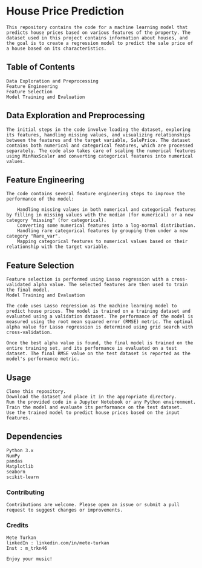# House Price Prediction

    This repository contains the code for a machine learning model that predicts house prices based on various features of the property. The dataset used in this project contains information about houses, and the goal is to create a regression model to predict the sale price of a house based on its characteristics.

## Table of Contents

    Data Exploration and Preprocessing
    Feature Engineering
    Feature Selection
    Model Training and Evaluation

## Data Exploration and Preprocessing

    The initial steps in the code involve loading the dataset, exploring its features, handling missing values, and visualizing relationships between the features and the target variable, SalePrice. The dataset contains both numerical and categorical features, which are processed separately. The code also takes care of scaling the numerical features using MinMaxScaler and converting categorical features into numerical values.

## Feature Engineering

    The code contains several feature engineering steps to improve the performance of the model:

        Handling missing values in both numerical and categorical features by filling in missing values with the median (for numerical) or a new category "missing" (for categorical).
        Converting some numerical features into a log-normal distribution.
        Handling rare categorical features by grouping them under a new category "Rare_var".
        Mapping categorical features to numerical values based on their relationship with the target variable.

## Feature Selection

    Feature selection is performed using Lasso regression with a cross-validated alpha value. The selected features are then used to train the final model.
    Model Training and Evaluation

    The code uses Lasso regression as the machine learning model to predict house prices. The model is trained on a training dataset and evaluated using a validation dataset. The performance of the model is measured using the root mean squared error (RMSE) metric. The optimal alpha value for Lasso regression is determined using grid search with cross-validation.

    Once the best alpha value is found, the final model is trained on the entire training set, and its performance is evaluated on a test dataset. The final RMSE value on the test dataset is reported as the model's performance metric.

## Usage

    Clone this repository.
    Download the dataset and place it in the appropriate directory.
    Run the provided code in a Jupyter Notebook or any Python environment.
    Train the model and evaluate its performance on the test dataset.
    Use the trained model to predict house prices based on the input features.

## Dependencies

    Python 3.x
    NumPy
    pandas
    Matplotlib
    seaborn
    scikit-learn

### Contributing

    Contributions are welcome. Please open an issue or submit a pull request to suggest changes or improvements.


### Credits

    Mete Turkan
    linkedIn : linkedin.com/in/mete-turkan
    Inst : m_trkn46

    Enjoy your music!

